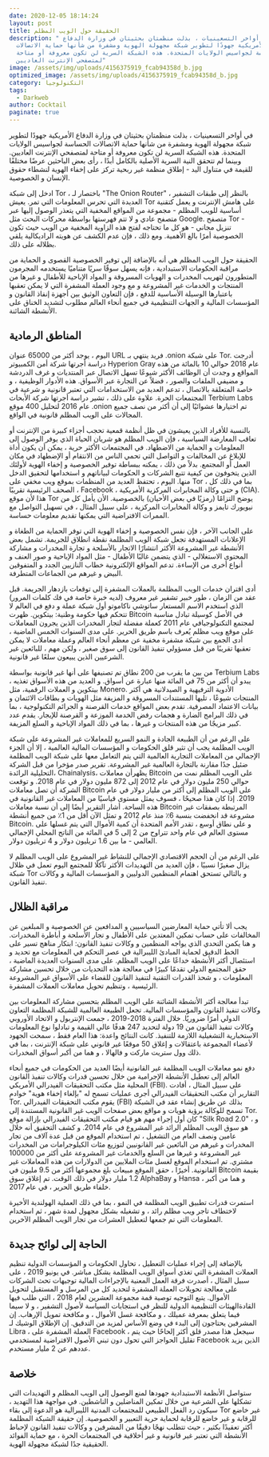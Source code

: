```yaml
---
date: 2020-12-05 18:14:24
layout: post
title: الحقيقة حول الويب المظلم
description: " في أواخر التسعينيات ، بذلت منظمتان بحثيتان في وزارة الدفاع
  الأمريكية جهودًا لتطوير شبكة مجهولة الهوية ومشفرة من شأنها حماية الاتصالات
  الحساسة لجواسيس الولايات المتحدة. هذه الشبكة السرية لن تكون معروفة أو متاحة
  لمتصفحي الإنترنت العاديين"
image: /assets/img/uploads/4156375919_fcab94358d_b.jpg
optimized_image: /assets/img/uploads/4156375919_fcab94358d_b.jpg
category: التكنولوجيا
tags:
  - Darkweb
author: Cocktail
paginate: true
---
```

في أواخر التسعينيات ، بذلت منظمتان بحثيتان في وزارة الدفاع الأمريكية جهودًا لتطوير شبكة مجهولة الهوية ومشفرة من شأنها حماية الاتصالات الحساسة لجواسيس الولايات المتحدة. هذه الشبكة السرية لن تكون معروفة أو متاحة لمتصفحي الإنترنت العاديين. وبينما لم تتحقق النية السرية الأصلية بالكامل أبدًا ، رأى بعض الباحثين عرضًا مختلفًا للقيمة في متناول اليد - إطلاق منظمة غير ربحية تركز على إخفاء الهوية لنشطاء حقوق الإنسان و الخصوصية.

ادخل إلى شبكة Tor ، باختصار لـ "The Onion Router" ، بالنظر إلى طبقات التشفير العديدة التي تحرس المعلومات التي تمر. يعيش Tor على هامش الإنترنت و يعمل كتقنية أساسية للويب المظلم - مجموعة من المواقع المخفية التي يتعذر الوصول إليها عبر متصفح عادي و لا تتم فهرستها بواسطة محركات البحث مثل Google. متصفح Tor - تنزيل مجاني - هو كل ما تحتاجه لفتح هذه الزاوية المخفية من الويب حيث تكون الخصوصية أمرًا بالغ الأهمية. ومع ذلك ، فإن عدم الكشف عن هويته الراديكالية يلقي بظلاله على ذلك.

الحقيقة حول الويب المظلم هي أنه بالإضافة إلى توفير الخصوصية القصوى و الحماية من مراقبة الحكومات الاستبدادية ، فإنه يسهل سوقًا سريًا متناميًا يستخدمه المجرمون المتطورون لتهريب المخدرات و الهويات المسروقة و المواد الإباحية للأطفال و غيرها من المنتجات و الخدمات غير المشروعة و مع وجود العملة المشفرة التي لا يمكن تعقبها باعتبارها الوسيلة الأساسية للدفع ، فإن التعاون الوثيق بين أجهزة إنفاذ القانون و المؤسسات المالية و الجهات التنظيمية في جميع أنحاء العالم مطلوب لتشديد الخناق على الأنشطة الشائنة.

## المناطق الرمادية

اليوم ، يوجد أكثر من 65000 عنوان URL فريد ينتهي بـ .onion على شبكة Tor. أدرجت دراسة أجرتها شركة أمن الكمبيوتر Hyperion Gray عام 2018 حوالي 10 بالمائة من هذه المواقع و وجدت أن الوظائف الأكثر شيوعًا تسهل الاتصال عبر المنتديات و غرف الدردشة و مضيفي الملفات والصور ، فضلاً عن التجارة عبر الأسواق. هذه الأدوار الوظيفية ، و خاصة المتعلقة بالاتصال ، تدعم العديد من الاستخدامات التي تعتبر قانونية و شرعية في المجتمعات الحرة. علاوة على ذلك ، تشير دراسة أجرتها شركة الأبحاث Terbium Labs عام 2016 لتحليل 400 موقع .onion تم اختيارها عشوائيًا إلى أن أكثر من نصف جميع المجالات على الويب المظلم قانونية في الواقع.

بالنسبة للأفراد الذين يعيشون في ظل أنظمة قمعية تحجب أجزاء كبيرة من الإنترنت أو تعاقب المعارضة السياسية ، فإن الويب المظلم هو شريان الحياة الذي يوفر الوصول إلى المعلومات و الحماية من الاضطهاد. في المجتمعات الأكثر حرية ، يمكن أن يكون أداة للإبلاغ عن المخالفات و التواصل التي تحمي الناس من الانتقام أو الإضطهاد في مكان العمل أو المجتمع. بدلاً من ذلك ، يمكنه ببساطة توفير الخصوصية و إخفاء الهوية لأولئك الذين يتخوفون من كيفية تتبع الشركات و الحكومات لبياناتهم و استخدامها لتحقيق الدخل منها. اليوم ، تحتفظ العديد من المنظمات بموقع ويب مخفي على Tor ، بما في ذلك كل الصحف الرئيسية تقريبًا ، Facebook ، و حتى وكالة المخابرات المركزية الأمريكية (CIA). هذا لأن موقع Tor يوضح التزامًا (رمزيًا في بعض الأحيان) بالخصوصية. الأن يأمل كل من نيويورك تايمز و وكالة المخابرات المركزية ، على سبيل المثال ، في تسهيل التواصل مع الممرات الافتراضية التي يمكنها تقديم معلومات حساسة.

على الجانب الآخر ، فإن نفس الخصوصية و إخفاء الهوية التي توفر الحماية من الطغاة و الإعلانات المستهدفة تجعل شبكة الويب المظلمة نقطة انطلاق للجريمة. تشمل بعض الأنشطة غير المشروعة الأكثر انتشارًا الاتجار بالأسلحة و تجارة المخدرات و مشاركة المحتوى الاستغلالي - الذي يتضمن غالبًا الأطفال - مثل المواد الإباحية و صور العنف و أنواع أخرى من الإساءة. تدعم المواقع الإلكترونية خطاب النازيين الجدد و المتفوقين البيض و غيرهم من الجماعات المتطرفة.

أدى اقتران خدمات الويب المظلمة بالعملات المشفرة إلى توقعات بازدهار الجريمة. قبل عقد من الزمان ، طور خبير تشفير غير معروف (لديه خبرة خاصة في فك كلمات المرور) الذي استخدم الاسم المستعار ساتوشي ناكاموتو أول شبكة عملة و دفع في العالم لا تتحكم فيها حكومة وطنية: بيتكوين. ظهرت Bitcoin في الأصل كوسيلة تبادل مناسبة لمجتمع التكنولوجيافي عام 2011 كعملة مفضلة لتجار المخدرات الذين يجرون المعاملات على موقع ويب مظلم يُعرف باسم طريق الحرير. على مدى السنوات الخمس الماضية ، أدى الجمع بين شبكة مشفرة مخفية عن معظم أنحاء العالم وعملة معاملات لا يمكن تعقبها تقريبًا من قبل مسؤولي تنفيذ القانون إلى سوق صغير ، ولكن مهم ، للبائعين غير الشرعيين الذين يبيعون سلعًا غير قانونية.

من بين ما يقرب من 200 نطاق تم تصنيفها على أنها غير قانونية بواسطة Terbium Labs ، يبدو أن أكثر من 75 في المائة منها عبارة عن أسواق. و العديد من هذه الأسواق تغذيه بيتكوين و العملات الرقمية، مثل Monero. الأدوية الترفيهية و الصيدلانية هي أكثر المنتجات شيوعًا ، تليها المستندات المسروقة و المزيفة مثل الهويات و بطاقات الائتمان و بيانات الاعتماد المصرفية. تقدم بعض المواقع خدمات القرصنة و الجرائم التكنولوجية ، بما في ذلك البرامج الضارة و هجمات رفض الخدمة الموزعة و القرصنة للإيجار. يقدم عدد كبير مزيجًا من هذه المنتجات و غيرها ، بما في ذلك المواد الإباحية و السلع المزيفة.

على الرغم من أن الطبيعة الجادة و النمو السريع للمعاملات غير المشروعة على شبكة الويب المظلمة يجب أن تثير قلق الحكومات و المؤسسات المالية العالمية ، إلا أن الجزء الإجمالي من المعاملات التجارية العالمية التي يتم التعامل معها على شبكة الويب المظلمة ضئيل جدًا مقارنة بالتجارة العالمية غير المشروعة. تقرير صدر مؤخرا من قبل الشركة التحليلية الرائدة، Chainalysis، يظهرأن معاملات Bitcoin على الويب المظلم نمت من حوالي 250 مليون دولار في عام 2012 إلى 872 مليون دولار في عام 2018. و توقعت الشركة أن تصل معاملات Bitcoin على الويب المظلم إلى أكثر من مليار دولار في عام 2019. إذا كان هذا صحيحًا ، فسوف يمثل مستوى قياسيًا من المعاملات غير القانونية في هذه الساحة. أشار التقرير أيضًا إلى أن نسبة معاملات Bitcoin المرتبطة بصفقات غير مشروعة قد انخفضت بنسبة 6٪ منذ عام 2012 و تمثل الآن أقل من 1٪ من جميع أنشطة Bitcoin. و على نطاق أوسع ، تقدر الأمم المتحدة أن كمية الأموال التي يتم غسلها على مستوى العالم في عام واحد تتراوح من 2 إلى 5 في المائة من الناتج المحلي الإجمالي العالمي - ما بين 1.6 تريليون دولار و 4 تريليون دولار.

على الرغم من أن الحجم الاقتصادي الإجمالي للنشاط غير المشروع على الويب المظلم لا يزال صغيرًا نسبيًا ، فإن العديد من التهديدات الأكثر تآكلًا للمجتمع اليوم تعمل في ظلال شبكة Tor و بالتالي تستحق اهتمام المنظمين الدوليين و المؤسسات المالية و وكالات تنفيذ القانون.

## مراقبة الظلال

يجب ألا تأتي حماية المعارضين السياسيين و المدافعين عن الخصوصية و المبلغين عن المخالفات على حساب تمكين المعتدين على الأطفال و تجار الأسلحة و أباطرة المخدرات. و هنا يكمن التحدي الذي يواجه المنظمين و وكالات تنفيذ القانون: ابتكار مناهج تسير على الخط الدقيق لحماية المبادئ الليبرالية في عصر التحكم في المعلومات مع تحديد و استئصال أكثر الأنشطة خداعًا على الويب المظلم. على مدى السنوات العديدة الماضية ، حقق المجتمع الدولي تقدمًا كبيرًا في معالجة هذه التحديات من خلال تحسين مشاركة المعلومات ، و شحذ القدرات التقنية لتنفيذ القانون للقضاء على الأسواق غير المشروعة الرئيسية ، وتنظيم تحويل معاملات العملات المشفرة.

تبدأ معالجة أكثر الأنشطة الشائنة على الويب المظلم بتحسين مشاركة المعلومات بين وكالات تنفيذ القانون والمؤسسات المالية. تجعل الطبيعة العالمية للشبكة المظلمة التعاون الدولي أمرًا ضروريًا. خلال الفترة 2018-2019 ، جمعت الإنتربول و الاتحاد الأوروبي وكالات تنفيذ القانون من 19 دولة لتحديد 247 هدفًا عالي القيمة و تبادلوا نوع المعلومات الاستخبارية التشغيلية اللازمة للتنفيذ. كانت النتائج واعدة: هذا العام فقط ، سمحت الجهود لأعضاء المجموعة باعتقالات و إغلاق 50 موقعًا غير قانوني على شبكة الإنترنت ، بما في ذلك وول ستريت ماركت و فالهالا ، و هما من أكبر أسواق المخدرات.

دفع نمو معاملات الويب المظلمة غير القانونية أيضًا العديد من الحكومات في جميع أنحاء العالم إلى تعطيل الأنشطة الإجرامية من خلال تحسين قدرات وكالات تنفيذ القانون المحلية مثل مكتب التحقيقات الفيدرالي الأمريكي (FBI). على سبيل المثال ، أفادت التقارير أن مكتب التحقيقات الفيدرالي أجرى عمليات تسمح له "بإلغاء إخفاء هوية" خوادم Tor. يقوم مكتب التحقيقات الفيدرالي (FBI) بذلك عن طريق إنشاء عقد في الشبكة تسمح للوكالة برؤية هويات و مواقع بعض صفحات الويب غير القانونية المستندة إلى Tor. كان أول إجراء مهم هو قيام مكتب التحقيقات الفيدرالي بإزالة موقع "Silk Road 2.0" ، و هو سوق الويب المظلم الرائد غير المشروع في عام 2014. و كشف التحقيق أنه خلال عامين ونصف العام من التشغيل ، تم استخدام الموقع من قبل عدة آلاف من تجار المخدرات و غيرهم من البائعين غير القانونيين لتوزيع مئات الكيلوجرامات من المخدرات غير المشروعة و غيرها من السلع والخدمات غير المشروعة على أكثر من 100000 مشتري. تم استخدام الموقع لغسل مئات الملايين من الدولارات من هذه المعاملات غير القانونية. أخيرًا ، حقق الموقع مبيعات بلغ مجموعها أكثر من 9.5 مليون في Bitcoin بقيمة 1.2 مليار دولار في ذلك الوقت. تم إغلاق سوق AlphaBay و Hansa ، و هما من أكبر خلفاء طريق الحرير ، في عام 2017.

استمرت قدرات تطبيق الويب المظلمة في النمو ، بما في ذلك العملية الهولندية الأخيرة لاختطاف تاجر ويب مظلم رائد ، و تشغيله بشكل مجهول لمدة شهر ، ثم استخدام المعلومات التي تم جمعها لتعطيل العشرات من تجار الويب المظلم الآخرين.

## الحاجة إلى لوائح جديدة

بالإضافة إلى إجراء عمليات التعطيل ، تحاول الحكومات و المؤسسات الدولية تنظيم العملات المشفرة التي تغذي أسواق الويب المظلمة بشكل مباشر. في يونيو 2019 ، على سبيل المثال ، أصدرت فرقة العمل المعنية بالإجراءات المالية توجيهات تحث الشركات على معالجة تحويلات العملة المشفرة لتحديد كل من المرسل و المستقبل لتحويل الأموال. يتبع التوجيه توصية قمة مجموعة العشرين لعام 2018 ، التي طلب فيها القادةالهيئات التنظيمية الدولية للنظر في استجابات السياسة لأصول التشفير ، و لا سيما فيما يتعلق بمعرفة عميلك ، و مكافحة غسل الأموال ، و مكافحة تمويل الإرهاب. إن المشرفين يحتاجون إلى البدء في وضع الأساس لمزيد من التدقيق. إن الإطلاق الوشيك لـ Libra ، العملة المشفرة على Facebook ، سيجعل هذا مصدر قلق أكثر إلحاحًا حيث يتم تقليل الحواجز التي تحول دون تبني الأصول الافتراضية لمستخدمي Facebook الذين يزيد عددهم عن 2 مليار مستخدم.

## خلاصة

ستواصل الأنظمة الاستبدادية جهودها لمنع الوصول إلى الويب المظلم و التهديدات التي تشكلها على الشرعية من خلال تمكين المناضلين و الناشطين. في مواجهة هذا التهديد ، سيكون رد الفعل الطبيعي للمجتمعات المدنية الليبرالية هو الدعوة إلى بقاء Tor غير خاضع للرقابة و غير خاضع للرقابة لحماية حرية التعبير و الخصوصية. إن حقيقة الشبكة المظلمة أكثر تعقيدًا بكثير ، حيث تتطلب نهجًا دقيقًا من المشرفين و وكالات تنفيذ القانون لإحباط الأنشطة التي تعتبر غير قانونية و غير أخلاقية في المجتمعات الحرة ، مع حماية الفوائد الحقيقية جدًا لشبكة مجهولة الهوية.